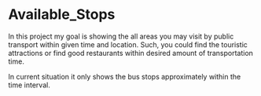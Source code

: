 # Available_Stops
In this project my goal is showing the all areas you may visit by public transport within given time and location.
Such, you could find the touristic attractions or find good restaurants within desired amount of transportation time.

In current situation it only shows the bus stops approximately within the time interval.
